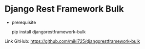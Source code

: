 # Django Rest Framework Bulk

* prerequisite

    pip install djangorestframework-bulk

Link GitHub: https://github.com/miki725/djangorestframework-bulk